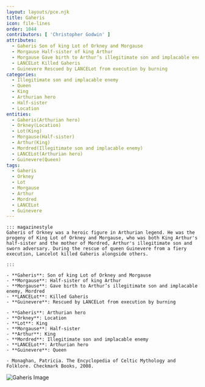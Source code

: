 ```yaml
---
layout: layouts/pce.njk
title: Gaheris
icon: file-lines
order: 1044
contributors: [ 'Christopher Godwin' ]
attributes:
  - Gaheris Son of king Lot of Orkney and Morgause
  - Morgause Half-sister of king Arthur
  - Morgause Gave birth to Arthur’s illegitimate son and implacable enemy, Mordred
  - LANCELot Killed Gaheris
  - Guinevere Rescued by LANCELot from execution by burning
categories:
  - Illegitimate son and implacable enemy
  - Queen
  - King
  - Arthurian hero
  - Half-sister
  - Location
entities:
  - Gaheris(Arthurian hero)
  - Orkney(Location)
  - Lot(King)
  - Morgause(Half-sister)
  - Arthur(King)
  - Mordred(Illegitimate son and implacable enemy)
  - LANCELot(Arthurian hero)
  - Guinevere(Queen)
tags:
  - Gaheris
  - Orkney
  - Lot
  - Morgause
  - Arthur
  - Mordred
  - LANCELot
  - Guinevere
---
```

``` tab [group1:Info]
::: magazinestyle
Gaheris of Orkney was a heroic figure in Arthurian legend. He was the progeny of King Lot of Orkney and Morgause, who was both King Arthur's half-sister and the mother of Mordred, Arthur's illegitimate son and sworn adversary. During the rescue of queen Guinevere from a fiery execution, Lancelot killed Gaheris alongside others.

:::
```
``` tab [group1:Attributes]
- **Gaheris**: Son of king Lot of Orkney and Morgause
- **Morgause**: Half-sister of king Arthur
- **Morgause**: Gave birth to Arthur’s illegitimate son and implacable enemy, Mordred
- **LANCELot**: Killed Gaheris
- **Guinevere**: Rescued by LANCELot from execution by burning
```
``` tab [group1:Entities]
- **Gaheris**: Arthurian hero
- **Orkney**: Location
- **Lot**: King
- **Morgause**: Half-sister
- **Arthur**: King
- **Mordred**: Illegitimate son and implacable enemy
- **LANCELot**: Arthurian hero
- **Guinevere**: Queen
```
``` tab [group1:Sources]
- Monaghan, Patricia. The Encyclopedia of Celtic Mythology and Folklore. Checkmark Books, 2008.
```
![Gaheris Image](['https://upload.wikimedia.org/wikipedia/commons/thumb/b/ba/Blason_imaginaire_de_Gaheriet.svg/1200px-Blason_imaginaire_de_Gaheriet.svg.png'])
